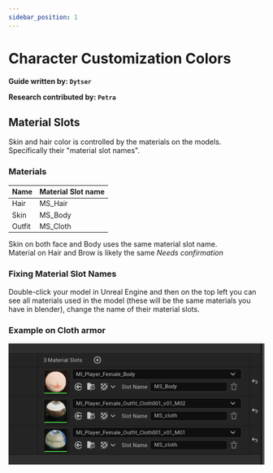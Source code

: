 ```yaml
---
sidebar_position: 1
---
```


# Character Customization Colors

**Guide written by: `Dytser`**  

**Research contributed by: `Petra`**  

## Material Slots
Skin and hair color is controlled by the materials on the models.  
Specifically their "material slot names".  

### Materials
| Name | Material Slot name |
| ---- | ---- |
| Hair | MS_Hair |
| Skin | MS_Body |
| Outfit | MS_Cloth |

Skin on both face and Body uses the same material slot name.  
Material on Hair and Brow is likely the same *Needs confirmation*  

### Fixing Material Slot Names
Double-click your model in Unreal Engine and then on the top left you can see all materials used in the model (these will be the same materials you have in blender), change the name of their material slots.  

### Example on Cloth armor
![Material Slot Example](assets/material/unreal_matslot_example.png)
